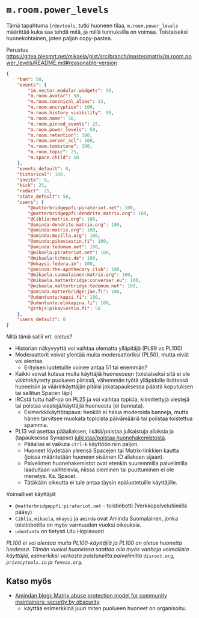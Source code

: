 # `m.room.power_levels`

Tämä tapahtuma (`/devtools`, tutki huoneen tilaa, `m.room.power_levels`
määrittää kuka saa tehdä mitä, ja millä tunnuksilla on voimaa. Toistaiseksi
huonekohtainen, joten paljon copy-pastea.

Perustuu https://gitea.blesmrt.net/mikaela/gist/src/branch/master/matrix/m.room.power_levels/README.md#reasonable-version

```json
{
	"ban": 50,
	"events": {
		"im.vector.modular.widgets": 50,
		"m.room.avatar": 50,
		"m.room.canonical_alias": 13,
		"m.room.encryption": 100,
		"m.room.history_visibility": 99,
		"m.room.name": 50,
		"m.room.pinned_events": 25,
		"m.room.power_levels": 50,
		"m.room.retention": 100,
		"m.room.server_acl": 100,
		"m.room.tombstone": 100,
		"m.room.topic": 25,
		"m.space.child": 50
	},
	"events_default": 0,
	"historical": 100,
	"invite": 0,
	"kick": 25,
	"redact": 25,
	"state_default": 50,
	"users": {
		"@matterbridgeppfi:pirateriot.net": 100,
		"@matterbridgeppfi:dendrite.matrix.org": 100,
		"@Ciblia:matrix.org": 100,
		"@aminda:dendrite.matrix.org": 100,
		"@aminda:matrix.org": 100,
		"@aminda:mozilla.org": 100,
		"@aminda:pikaviestin.fi": 100,
		"@aminda:tedomum.net": 100,
		"@mikaela:pirateriot.net": 100,
		"@mikaela:tchncs.de": 100,
		"@mkaysi:fedora.im": 100,
		"@aminda:the-apothecary.club": 100,
		"@mikaela.suomalainen:matrix.org": 100,
		"@mikaela.matterbridge:converser.eu": 100,
		"@mikaela.matterbridge:tedomum.net": 100,
		"@aminda.matterbridge:jae.fi": 100,
		"@uduntuntu:kapsi.fi": 100,
		"@uduntuntu:elokapina.fi": 100,
		"@sthjs:pikaviestin.fi": 50
	},
	"users_default": 0
}
```

Mitä tämä sallii vrt. oletus?

* Historian näkyvyyttä voi vaihtaa olematta ylläpitäjä (PL99 vs PL100)
* Moderaattorit voivat ylentää muita moderaattoriksi (PL50), mutta eivät voi alentaa.
  * Erityisen luotetuille voinee antaa 51 tai enemmän?
* Kaikki voivat kutsua muita käyttäjiä huoneeseen (toistaiseksi sitä ei ole väärinkäytetty
  puolueen piirissä, vähemmän työtä ylläpidolle lisätessä huoneisiin ja väärinkäyttäjän pitäisi
  jokatapauksessa päästä koputuksen tai sallitun Spacen läpi)
* IRCstä tuttu half-op on PL25 ja voi vaihtaa topicia, kiinnitettyjä viestejä
  tai poistaa viestejä/käyttäjiä huoneesta (ei bannata).
  * Esimerkkikäyttötapaus: henkilö ei halua moderoida banneja, mutta hänen
    tarvitsee muokata topicista päivämääriä tai poiistaa toistettua spammia.
* PL13 voi asettaa pääaliaksen, lisätä/poistaa julkaistuja aliaksia ja
  (tapauksessa Synapse) [julkistaa/poistaa huonehakemistosta](https://github.com/vector-im/element-web/issues/13835).
  * Pääalias ei vaikuta `ctrl-k` käyttöön niin paljon.
  * Huoneet löydetään yleensä Spacejen tai Matrix-linkkien kautta
    (joissa määritetään huoneen sisäinen ID aliaksen sijaan).
  * Palvelimen huonehakemistot ovat etenkin suuremmilla palvelimilla laadultaan
    vaihtelevia, niissä oleminen tai puuttuminen ei ole menetys. Ks. Spacet.
  * Tätäkään oikeutta ei tule antaa täysin epäluotetuille käyttäjille.

Voimalliset käyttäjät

* `@matterbridgeppfi:pirateriot.net` - toistinbotti (Verkkopalvelutiimillä pääsy)
* `Ciblia`, `mikaela`, `mkaysi` ja `aminda` ovat Aminda Suomalainen, jonka
  toistinbotilla on myös varmuuden vuoksi oikeuksia.
* `uduntuntu` on tietysti Utu Hopiavuori

*PL100 ei voi alentaa muita PL100-käyttäjiä ja PL100 on oletus huonetta luodessa.
Tämän vuoksi huoneissa saattaa olla myös vanhoja voimallisia käyttäjiä, esimerkiksi
verkosta poistuneilta palvelimilta `disroot.org`, `privacytools.io` ja `feneas.org`.*

## Katso myös

* [Amindan blogi: Matrix abuse protection model for community maintainers: security by obscurity](https://www.aminda.eu/blog/english/2021/12/05/matrix-community-abuse-security-by-obscurity.html)
  * käyttää esimerkkinä juuri miten puolueen huoneet on organisoitu.
